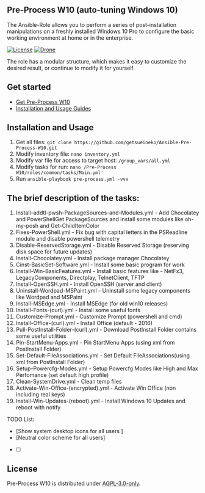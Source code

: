 ## Pre-Process W10 (auto-tuning Windows 10)

The Ansible-Role allows you to perform a series of post-installation manipulations on a freshly installed Windows 10 Pro to configure the basic working environment at home or in the enterprise.

[![License](https://github.com/getsueineko/Ansible-Pre-Process-W10/blob/master/license.svg)](LICENSE)
[![Drone](https://github.com/getsueineko/Ansible-Pre-Process-W10/blob/master/status.svg)](https://github.com/getsueineko/Ansible-Pre-Process-W10/releases)

The role has a modular structure, which makes it easy to customize the desired result, or continue to modify it for yourself.

## Get started

- [Get Pre-Process W10](https://github.com/getsueineko/Ansible-Pre-Process-W10.git)
- [Installation and Usage Guides](https://github.com/getsueineko/Ansible-Pre-Process-W10#installation-and-usage)

## Installation and Usage

1. Get all files: ```git clone https://github.com/getsueineko/Ansible-Pre-Process-W10.git```
2. Modify inventory file: ```nano inventory.yml```
3. Modify var file for access to target host: ```/group_vars/all.yml```
4. Modify tasks for run: ```nano /Pre-Process W10/roles/common/tasks/Main.yml'```
5. Run ```ansible-playbook pre-process.yml -vvv```

## The brief description of the tasks:

1.  Install-addtl-pwsh-PackageSources-and-Modules.yml - Add Chocolatey and PowerShellGet PackageSources and install some modules like oh-my-posh and Get-ChildItemColor
2.  Fixes-PowerShell.yml - Fix bug with capital letters in the PSReadline module and disable powershell telemetry
3.  Disable-ReservedStorage.yml - Disable Reserved Storage (reserving disk space for future updates)
4.  Install-Chocolatey.yml - Install package manager Chocolatey
5.  Cinst-BasicSet-Software.yml - Install some basic program for work
6.  Install-Win-BasicFeatures.yml - Install basic features like - NetFx3, LegacyComponents, Directplay, TelnetClient, TFTP
7.  Install-OpenSSH.yml - Install OpenSSH (server and client)
8.  Uninstall-Wordpad-MSPaint.yml - Uninstall some legacy components like Wordpad and MSPaint
9.  Install-MSEdge.yml - Install MSEdge (for old win10 releases)
10. Install-Fonts-(curl).yml - Install some useful fonts
11. Customize-Prompt.yml - Customize Prompt (powershell and cmd)
12. Install-Office-(curl).yml - Install Office (default - 2016)
13. Pull-PostInstall-Folder-(curl).yml - Download PostInstall Folder contains some useful utilities
14. Pin-StartMenu-Apps.yml - Pin StartMenu Apps (using xml from PostInstall Folder)
15. Set-Default-FileAssociations.yml - Set Default FileAssociations(using xml from PostInstall Folder)
16. Setup-Powercfg-Modes.yml - Setup Powercfg Modes like High and Max Perfomance (set default high profile)
17. Clean-SystemDrive.yml - Clean temp files
18. Activate-Win-Office-(encrypted).yml - Activate Win Office (non including real keys)
19. Install-Win-Updates-(reboot).yml - Install Windows 10 Updates and reboot with notify

TODO List:
- [Show system desktop icons for all users ]
- [Neutral color scheme for all users] 
- [ ] 

## License

Pre-Process W10 is distributed under [AGPL-3.0-only](LICENSE).
